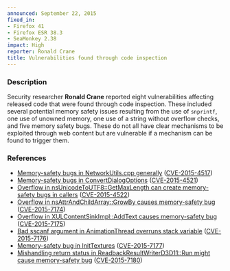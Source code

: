 ```yaml
---
announced: September 22, 2015
fixed_in:
- Firefox 41
- Firefox ESR 38.3
- SeaMonkey 2.38
impact: High
reporter: Ronald Crane
title: Vulnerabilities found through code inspection
---
```


<h3>Description</h3>

<p>Security researcher <strong>Ronald Crane</strong> reported eight
vulnerabilities affecting released code that were found through code inspection. These
included several potential memory safety issues resulting from the use of
<code>snprintf</code>, one use of unowned memory, one use of a string without overflow
checks, and five memory safety bugs. These do not all have clear mechanisms to be
exploited through web content but are vulnerable if a mechanism can be found to trigger
them.
</p>

<h3>References</h3>

<ul>
  <li><a href="https://bugzilla.mozilla.org/show_bug.cgi?id=1168959">
       Memory-safety bugs in NetworkUtils.cpp generally</a>
(<a href="http://cve.mitre.org/cgi-bin/cvename.cgi?name=CVE-2015-4517"
class="ex-ref">CVE-2015-4517</a>)</li>
  <li><a href="https://bugzilla.mozilla.org/show_bug.cgi?id=1170246">
       Memory-safety bugs in ConvertDialogOptions</a>
(<a href="http://cve.mitre.org/cgi-bin/cvename.cgi?name=CVE-2015-4521"
class="ex-ref">CVE-2015-4521</a>)</li>
  <li><a href="https://bugzilla.mozilla.org/show_bug.cgi?id=1170794">
       Overflow in nsUnicodeToUTF8::GetMaxLength can create memory-safety bugs in
callers</a>
(<a href="http://cve.mitre.org/cgi-bin/cvename.cgi?name=CVE-2015-4522"
class="ex-ref">CVE-2015-4522</a>)</li>
  <li><a href="https://bugzilla.mozilla.org/show_bug.cgi?id=1172055">
       Overflow in nsAttrAndChildArray::GrowBy causes memory-safety bug</a>
(<a href="http://cve.mitre.org/cgi-bin/cvename.cgi?name=CVE-2015-7174"
class="ex-ref">CVE-2015-7174</a>)</li>
  <li><a href="https://bugzilla.mozilla.org/show_bug.cgi?id=1172189">
        Overflow in XULContentSinkImpl::AddText causes memory-safety bug</a>
(<a href="http://cve.mitre.org/cgi-bin/cvename.cgi?name=CVE-2015-7175"
class="ex-ref">CVE-2015-7175</a>)</li>
  <li><a href="https://bugzilla.mozilla.org/show_bug.cgi?id=1174479">
       Bad sscanf argument in AnimationThread overruns stack variable</a>
(<a href="http://cve.mitre.org/cgi-bin/cvename.cgi?name=CVE-2015-7176"
class="ex-ref">CVE-2015-7176</a>)</li>
  <li><a href="https://bugzilla.mozilla.org/show_bug.cgi?id=1186725">
        Memory-safety bug in InitTextures</a>
(<a href="http://cve.mitre.org/cgi-bin/cvename.cgi?name=CVE-2015-7177"
class="ex-ref">CVE-2015-7177</a>)</li>
  <li><a href="https://bugzilla.mozilla.org/show_bug.cgi?id=1191463">
       Mishandling return status in ReadbackResultWriterD3D11::Run might cause
memory-safety bug</a>
(<a href="http://cve.mitre.org/cgi-bin/cvename.cgi?name=CVE-2015-7180"
class="ex-ref">CVE-2015-7180</a>)</li>
</ul>

